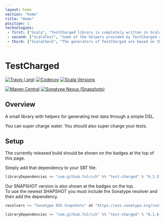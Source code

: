 ```yaml
---
layout: home
section: "home"
title: "Home"
position: 1
technologies:
 - first: ["Scala", "TestCharged library is completely written in Scala."]
 - second: ["ScalaTest", "Some of the helpers provided by TestCharged assume the use of ScalaTest."]
 - third: ["ScalaCheck", "The generators of TestCharged are based on the fantastic ScalaCheck library."]
---
```


# TestCharged
[![Travis (.org)](https://img.shields.io/travis/fulrich/test-charged.svg?style=flat-square)](https://travis-ci.org/fulrich/test-charged)
[![Codecov](https://img.shields.io/codecov/c/github/fulrich/test-charged.svg?style=flat-square)](https://codecov.io/gh/fulrich/test-charged)
[![Scala Versions](https://img.shields.io/badge/scala-2.12%20%7C%202.13%20%7C%203.6-blue.svg?style=flat-square)](https://github.com/GarnerCorp/test-charged/blob/73a618b69fbed9f6bb5b1bb75874d3d44efe171c/build.sbt#L11)

[![Maven Central](https://img.shields.io/maven-central/v/com.github.fulrich/test-charged_2.12.svg?style=flat-square)](https://search.maven.org/artifact/com.github.fulrich/test-charged_2.12/0.1.1/jar)
[![Sonatype Nexus (Snapshots)](https://img.shields.io/nexus/s/https/oss.sonatype.org/com.github.fulrich/test-charged_2.12.svg?style=flat-square)](https://oss.sonatype.org/content/repositories/snapshots/com/github/fulrich/test-charged_2.12/)

## Overview

A small library with helpers for generating test data through a simple DSL.

You can super charge water.  You should also super charge your tests.

## Setup

The currently released build should be shown on the badges at the top of this page.

Simply add that dependency to your SBT file:

```scala 
libraryDependencies += "com.github.fulrich" %% "test-charged" % "0.1.5"
```

Our SNAPSHOT version is also shown at the badges on the top.  
To use the newest SHAPSHOT you must include the Sonatype resolver and then add the dependency.

```scala
resolvers += "Sonatype OSS Snapshots" at "https://oss.sonatype.org/content/repositories/snapshots"

libraryDependencies += "com.github.fulrich" %% "test-charged" % "0.1.6-SNAPSHOT" % "test"
```
